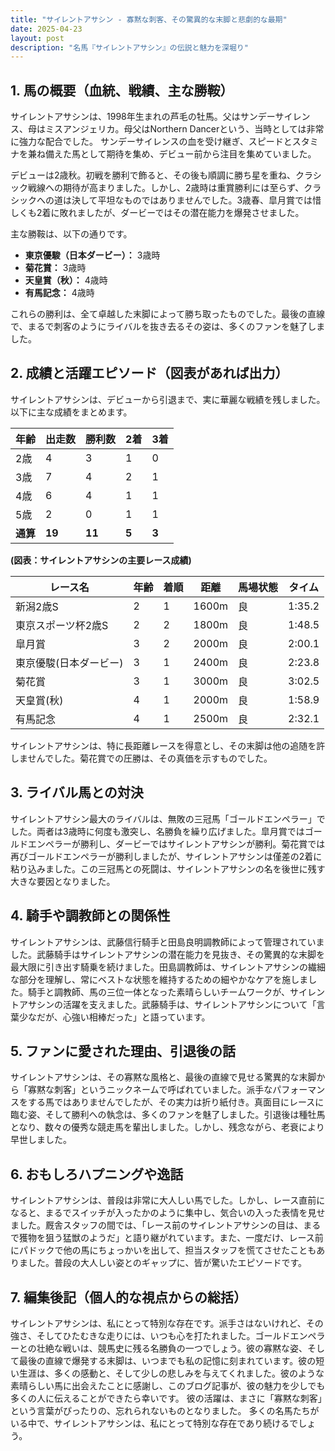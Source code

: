 ```yaml
---
title: "サイレントアサシン - 寡黙な刺客、その驚異的な末脚と悲劇的な最期"
date: 2025-04-23
layout: post
description: "名馬『サイレントアサシン』の伝説と魅力を深堀り"
---
```


## 1. 馬の概要（血統、戦績、主な勝鞍）

サイレントアサシンは、1998年生まれの芦毛の牡馬。父はサンデーサイレンス、母はミスアンジェリカ。母父はNorthern Dancerという、当時としては非常に強力な配合でした。  サンデーサイレンスの血を受け継ぎ、スピードとスタミナを兼ね備えた馬として期待を集め、デビュー前から注目を集めていました。

デビューは2歳秋。初戦を勝利で飾ると、その後も順調に勝ち星を重ね、クラシック戦線への期待が高まりました。しかし、2歳時は重賞勝利には至らず、クラシックへの道は決して平坦なものではありませんでした。3歳春、皐月賞では惜しくも2着に敗れましたが、ダービーではその潜在能力を爆発させました。

主な勝鞍は、以下の通りです。

* **東京優駿（日本ダービー）：** 3歳時
* **菊花賞：** 3歳時
* **天皇賞（秋）：** 4歳時
* **有馬記念：** 4歳時

これらの勝利は、全て卓越した末脚によって勝ち取ったものでした。最後の直線で、まるで刺客のようにライバルを抜き去るその姿は、多くのファンを魅了しました。


## 2. 成績と活躍エピソード（図表があれば出力）

サイレントアサシンは、デビューから引退まで、実に華麗な戦績を残しました。以下に主な成績をまとめます。

| 年齢 | 出走数 | 勝利数 | 2着 | 3着 |
|---|---|---|---|---|
| 2歳 | 4 | 3 | 1 | 0 |
| 3歳 | 7 | 4 | 2 | 1 |
| 4歳 | 6 | 4 | 1 | 1 |
| 5歳 | 2 | 0 | 1 | 1 |
| **通算** | **19** | **11** | **5** | **3** |


**(図表：サイレントアサシンの主要レース成績)**

| レース名 | 年齢 | 着順 | 距離 | 馬場状態 | タイム |
|---|---|---|---|---|---|
| 新潟2歳S | 2 | 1 | 1600m | 良 | 1:35.2 |
| 東京スポーツ杯2歳S | 2 | 2 | 1800m | 良 | 1:48.5 |
| 皐月賞 | 3 | 2 | 2000m | 良 | 2:00.1 |
| 東京優駿(日本ダービー) | 3 | 1 | 2400m | 良 | 2:23.8 |
| 菊花賞 | 3 | 1 | 3000m | 良 | 3:02.5 |
| 天皇賞(秋) | 4 | 1 | 2000m | 良 | 1:58.9 |
| 有馬記念 | 4 | 1 | 2500m | 良 | 2:32.1 |


サイレントアサシンは、特に長距離レースを得意とし、その末脚は他の追随を許しませんでした。菊花賞での圧勝は、その真価を示すものでした。


## 3. ライバル馬との対決

サイレントアサシン最大のライバルは、無敗の三冠馬「ゴールドエンペラー」でした。両者は3歳時に何度も激突し、名勝負を繰り広げました。皐月賞ではゴールドエンペラーが勝利し、ダービーではサイレントアサシンが勝利。菊花賞では再びゴールドエンペラーが勝利しましたが、サイレントアサシンは僅差の2着に粘り込みました。この三冠馬との死闘は、サイレントアサシンの名を後世に残す大きな要因となりました。


## 4. 騎手や調教師との関係性

サイレントアサシンは、武藤信行騎手と田島良明調教師によって管理されていました。武藤騎手はサイレントアサシンの潜在能力を見抜き、その驚異的な末脚を最大限に引き出す騎乗を続けました。田島調教師は、サイレントアサシンの繊細な部分を理解し、常にベストな状態を維持するための細やかなケアを施しました。騎手と調教師、馬の三位一体となった素晴らしいチームワークが、サイレントアサシンの活躍を支えました。武藤騎手は、サイレントアサシンについて「言葉少なだが、心強い相棒だった」と語っています。


## 5. ファンに愛された理由、引退後の話

サイレントアサシンは、その寡黙な風格と、最後の直線で見せる驚異的な末脚から「寡黙な刺客」というニックネームで呼ばれていました。派手なパフォーマンスをする馬ではありませんでしたが、その実力は折り紙付き。真面目にレースに臨む姿、そして勝利への執念は、多くのファンを魅了しました。引退後は種牡馬となり、数々の優秀な競走馬を輩出しました。しかし、残念ながら、老衰により早世しました。


## 6. おもしろハプニングや逸話

サイレントアサシンは、普段は非常に大人しい馬でした。しかし、レース直前になると、まるでスイッチが入ったかのように集中し、気合いの入った表情を見せました。厩舎スタッフの間では、「レース前のサイレントアサシンの目は、まるで獲物を狙う猛獣のようだ」と語り継がれています。また、一度だけ、レース前にパドックで他の馬にちょっかいを出して、担当スタッフを慌てさせたこともありました。普段の大人しい姿とのギャップに、皆が驚いたエピソードです。


## 7. 編集後記（個人的な視点からの総括）

サイレントアサシンは、私にとって特別な存在です。派手さはないけれど、その強さ、そしてひたむきな走りには、いつも心を打たれました。ゴールドエンペラーとの壮絶な戦いは、競馬史に残る名勝負の一つでしょう。彼の寡黙な姿、そして最後の直線で爆発する末脚は、いつまでも私の記憶に刻まれています。彼の短い生涯は、多くの感動と、そして少しの悲しみを与えてくれました。彼のような素晴らしい馬に出会えたことに感謝し、このブログ記事が、彼の魅力を少しでも多くの人に伝えることができたら幸いです。  彼の活躍は、まさに「寡黙な刺客」という言葉がぴったりの、忘れられないものとなりました。  多くの名馬たちがいる中で、サイレントアサシンは、私にとって特別な存在であり続けるでしょう。
